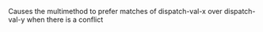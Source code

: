   Causes the multimethod to prefer matches of dispatch-val-x over dispatch-val-y 
   when there is a conflict